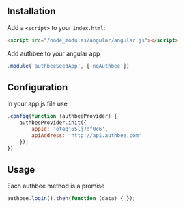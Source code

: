 ## Installation

Add a `<script>` to your `index.html`:

```html
<script src="/node_modules/angular/angular.js"></script>
```

Add authbee to your angular app
```javascript
.module('authbeeSeedApp', ['ngAuthbee'])
```

## Configuration

In your app.js file use 
```javascript
.config(function (authbeeProvider) {
	authbeeProvider.init({
		appId: 'oteqj65lj7df0c6',
		apiAddress: 'http://api.authbee.com'
	});
})
```
## Usage

Each authbee method is a promise
```javascript
authbee.login().then(function (data) { });
```
